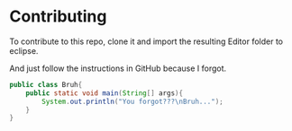 # Contributing
To contribute to this repo, clone it and import the resulting Editor folder to eclipse.

And just follow the instructions in GitHub because I forgot.

```java
public class Bruh{
    public static void main(String[] args){
        System.out.println("You forgot???\nBruh...");
    }
}
```
